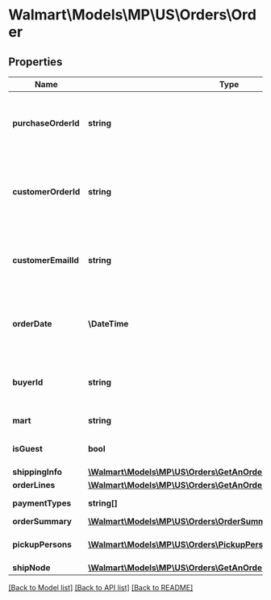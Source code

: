 # Walmart\Models\MP\US\Orders\Order

## Properties

Name | Type | Description | Notes
------------ | ------------- | ------------- | -------------
**purchaseOrderId** | **string** | A unique ID associated with the seller's purchase order |
**customerOrderId** | **string** | A unique ID associated with the sales order for specified customer |
**customerEmailId** | **string** | The email address of the customer for the sales order |
**orderDate** | **\DateTime** | The date the customer submitted the sales order |
**buyerId** | **string** | Unique ID associated with the specified buyer | [optional]
**mart** | **string** | Mart information | [optional]
**isGuest** | **bool** | Indicates a guest customer | [optional]
**shippingInfo** | [**\Walmart\Models\MP\US\Orders\GetAnOrder200ResponseShippingInfo**](GetAnOrder200ResponseShippingInfo.md) |  |
**orderLines** | [**\Walmart\Models\MP\US\Orders\GetAnOrder200ResponseOrderLines**](GetAnOrder200ResponseOrderLines.md) |  |
**paymentTypes** | **string[]** | Payment Types | [optional]
**orderSummary** | [**\Walmart\Models\MP\US\Orders\OrderSummary**](OrderSummary.md) |  | [optional]
**pickupPersons** | [**\Walmart\Models\MP\US\Orders\PickupPerson[]**](PickupPerson.md) | List of pickup persons | [optional]
**shipNode** | [**\Walmart\Models\MP\US\Orders\GetAnOrder200ResponseShipNode**](GetAnOrder200ResponseShipNode.md) |  | [optional]


[[Back to Model list]](./) [[Back to API list]](../../../../../README.md#supported-apis) [[Back to README]](../../../../../README.md)
